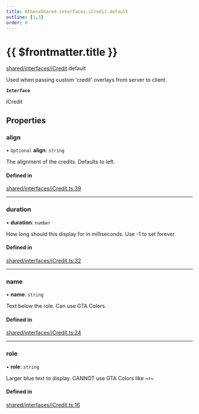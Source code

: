 ```yaml
---
title: AthenaShared.interfaces.iCredit.default
outline: [1,3]
order: 0
---
```


# {{ $frontmatter.title }}


[shared/interfaces/iCredit](../modules/shared_interfaces_iCredit.md).default

Used when passing custom 'credit' overlays from server to client.

**`Interface`**

ICredit

## Properties

### align

• `Optional` **align**: `string`

The alignment of the credits. Defaults to left.

#### Defined in

[shared/interfaces/iCredit.ts:39](https://github.com/Stuyk/altv-athena/blob/e51302d/src/core/shared/interfaces/iCredit.ts#L39)

___

### duration

• **duration**: `number`

How long should this display for in milliseconds.
Use -1 to set forever.

#### Defined in

[shared/interfaces/iCredit.ts:32](https://github.com/Stuyk/altv-athena/blob/e51302d/src/core/shared/interfaces/iCredit.ts#L32)

___

### name

• **name**: `string`

Text below the role.
Can use GTA Colors.

#### Defined in

[shared/interfaces/iCredit.ts:24](https://github.com/Stuyk/altv-athena/blob/e51302d/src/core/shared/interfaces/iCredit.ts#L24)

___

### role

• **role**: `string`

Larger blue text to display.
CANNOT use GTA Colors like ~r~

#### Defined in

[shared/interfaces/iCredit.ts:16](https://github.com/Stuyk/altv-athena/blob/e51302d/src/core/shared/interfaces/iCredit.ts#L16)
